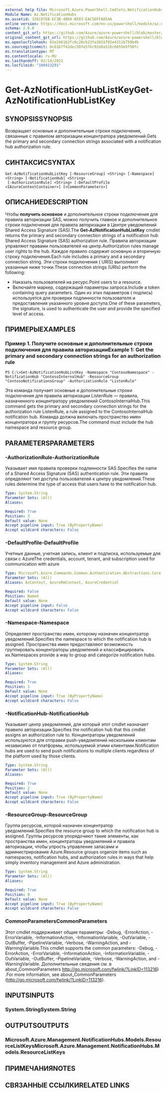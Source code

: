 ```yaml
---
external help file: Microsoft.Azure.PowerShell.Cmdlets.NotificationHubs.dll-Help.xml
Module Name: Az.NotificationHubs
ms.assetid: 326C87EB-EC3B-4B04-B593-EAC56FFA854A
online version: https://docs.microsoft.com/en-us/powershell/module/az.notificationhubs/get-aznotificationhublistkey
schema: 2.0.0
content_git_url: https://github.com/Azure/azure-powershell/blob/master/src/NotificationHubs/NotificationHubs/help/Get-AzNotificationHubListKey.md
original_content_git_url: https://github.com/Azure/azure-powershell/blob/master/src/NotificationHubs/NotificationHubs/help/Get-AzNotificationHubListKey.md
ms.openlocfilehash: 81e246162fc6c28cb23fa3015f92e43116759b4b
ms.sourcegitcommit: 0c61b7f42dec507e576c92e0a516c6655e9f50fc
ms.translationtype: MT
ms.contentlocale: ru-RU
ms.lasthandoff: 02/14/2021
ms.locfileid: "100413291"
---
```

# <span data-ttu-id="b5e0e-101">Get-AzNotificationHubListKey</span><span class="sxs-lookup"><span data-stu-id="b5e0e-101">Get-AzNotificationHubListKey</span></span>

## <span data-ttu-id="b5e0e-102">SYNOPSIS</span><span class="sxs-lookup"><span data-stu-id="b5e0e-102">SYNOPSIS</span></span>
<span data-ttu-id="b5e0e-103">Возвращает основные и дополнительные строки подключения, связанные с правилом авторизации концентратора уведомлений.</span><span class="sxs-lookup"><span data-stu-id="b5e0e-103">Gets the primary and secondary connection strings associated with a notification hub authorization rule.</span></span>

## <span data-ttu-id="b5e0e-104">СИНТАКСИС</span><span class="sxs-lookup"><span data-stu-id="b5e0e-104">SYNTAX</span></span>

```
Get-AzNotificationHubListKey [-ResourceGroup] <String> [-Namespace] <String> [-NotificationHub] <String>
 [-AuthorizationRule] <String> [-DefaultProfile <IAzureContextContainer>] [<CommonParameters>]
```

## <span data-ttu-id="b5e0e-105">ОПИСАНИЕ</span><span class="sxs-lookup"><span data-stu-id="b5e0e-105">DESCRIPTION</span></span>
<span data-ttu-id="b5e0e-106">Чтобы **получить основное** и дополнительное строки подключения для правила авторизации SAS, можно получить главное и дополнительное строки подключения для правила авторизации в Центре уведомлений Shared Access Signature (SAS).</span><span class="sxs-lookup"><span data-stu-id="b5e0e-106">The **Get-AzNotificationHubListKey** cmdlet returns the primary and secondary connection strings of a notification hub Shared Access Signature (SAS) authorization rule.</span></span>
<span data-ttu-id="b5e0e-107">Правила авторизации управляют правами пользователей на центр.</span><span class="sxs-lookup"><span data-stu-id="b5e0e-107">Authorization rules manage user rights to the hub.</span></span>
<span data-ttu-id="b5e0e-108">Каждое правило содержит основную и вторичную строку подключения.</span><span class="sxs-lookup"><span data-stu-id="b5e0e-108">Each rule includes a primary and a secondary connection string.</span></span>
<span data-ttu-id="b5e0e-109">Эти строки подключения ( URIS) выполняют указанные ниже точки.</span><span class="sxs-lookup"><span data-stu-id="b5e0e-109">These connection strings (URIs) perform the following:</span></span>
- <span data-ttu-id="b5e0e-110">Наказать пользователей на ресурс.</span><span class="sxs-lookup"><span data-stu-id="b5e0e-110">Point users to a resource.</span></span>
- <span data-ttu-id="b5e0e-111">Включайте маркер, содержащий параметры запроса.</span><span class="sxs-lookup"><span data-stu-id="b5e0e-111">Include a token containing query parameters.</span></span>
<span data-ttu-id="b5e0e-112">Один из этих параметров ( подпись) используется для проверки подлинности пользователя и предоставления указанного уровня доступа.</span><span class="sxs-lookup"><span data-stu-id="b5e0e-112">One of these parameters, the signature, is used to authenticate the user and provide the specified level of access.</span></span>

## <span data-ttu-id="b5e0e-113">ПРИМЕРЫ</span><span class="sxs-lookup"><span data-stu-id="b5e0e-113">EXAMPLES</span></span>

### <span data-ttu-id="b5e0e-114">Пример 1. Получите основные и дополнительные строки подключения для правила авторизации</span><span class="sxs-lookup"><span data-stu-id="b5e0e-114">Example 1: Get the primary and secondary connection strings for an authorization rule</span></span>
```
PS C:\>Get-AzNotificationHubListKey -Namespace "ContosoNamespace" -NotificationHub "ContosoInternalHub" -ResourceGroup "ContosoNotificationsGroup" -AuthorizationRule "ListenRule"
```

<span data-ttu-id="b5e0e-115">Эта команда получает основные и дополнительные строки подключения для правила авторизации ListenRule — правила, назначенного концентратору уведомлений ContosoInternalHub.</span><span class="sxs-lookup"><span data-stu-id="b5e0e-115">This command gets the primary and secondary connection strings for the authorization rule ListenRule, a rule assigned to the ContosoInternalHub notification hub.</span></span>
<span data-ttu-id="b5e0e-116">Команда должна включать пространство имен концентратора и группу ресурсов.</span><span class="sxs-lookup"><span data-stu-id="b5e0e-116">The command must include the hub namespace and resource group.</span></span>

## <span data-ttu-id="b5e0e-117">PARAMETERS</span><span class="sxs-lookup"><span data-stu-id="b5e0e-117">PARAMETERS</span></span>

### <span data-ttu-id="b5e0e-118">-AuthorizationRule</span><span class="sxs-lookup"><span data-stu-id="b5e0e-118">-AuthorizationRule</span></span>
<span data-ttu-id="b5e0e-119">Указывает имя правила проверки подлинности SAS.</span><span class="sxs-lookup"><span data-stu-id="b5e0e-119">Specifies the name of a Shared Access Signature (SAS) authentication rule.</span></span>
<span data-ttu-id="b5e0e-120">Эти правила определяют тип доступа пользователей к центру уведомлений.</span><span class="sxs-lookup"><span data-stu-id="b5e0e-120">These rules determine the type of access that users have to the notification hub.</span></span>

```yaml
Type: System.String
Parameter Sets: (All)
Aliases:

Required: True
Position: 3
Default value: None
Accept pipeline input: True (ByPropertyName)
Accept wildcard characters: False
```

### <span data-ttu-id="b5e0e-121">-DefaultProfile</span><span class="sxs-lookup"><span data-stu-id="b5e0e-121">-DefaultProfile</span></span>
<span data-ttu-id="b5e0e-122">Учетные данные, учетная запись, клиент и подписка, используемые для связи с Azure</span><span class="sxs-lookup"><span data-stu-id="b5e0e-122">The credentials, account, tenant, and subscription used for communication with azure</span></span>

```yaml
Type: Microsoft.Azure.Commands.Common.Authentication.Abstractions.Core.IAzureContextContainer
Parameter Sets: (All)
Aliases: AzContext, AzureRmContext, AzureCredential

Required: False
Position: Named
Default value: None
Accept pipeline input: False
Accept wildcard characters: False
```

### <span data-ttu-id="b5e0e-123">-Namespace</span><span class="sxs-lookup"><span data-stu-id="b5e0e-123">-Namespace</span></span>
<span data-ttu-id="b5e0e-124">Определяет пространство имен, которому назначен концентратор уведомлений.</span><span class="sxs-lookup"><span data-stu-id="b5e0e-124">Specifies the namespace to which the notification hub is assigned.</span></span>
<span data-ttu-id="b5e0e-125">Пространства имен предоставляют возможность группировать концентраторы уведомлений и классифицировать их.</span><span class="sxs-lookup"><span data-stu-id="b5e0e-125">Namespaces provide a way to group and categorize notification hubs.</span></span>

```yaml
Type: System.String
Parameter Sets: (All)
Aliases:

Required: True
Position: 1
Default value: None
Accept pipeline input: True (ByPropertyName)
Accept wildcard characters: False
```

### <span data-ttu-id="b5e0e-126">-NotificationHub</span><span class="sxs-lookup"><span data-stu-id="b5e0e-126">-NotificationHub</span></span>
<span data-ttu-id="b5e0e-127">Указывает центр уведомлений, для который этот cmdlet назначает правило авторизации.</span><span class="sxs-lookup"><span data-stu-id="b5e0e-127">Specifies the notification hub that this cmdlet assigns an authorization rule to.</span></span>
<span data-ttu-id="b5e0e-128">Концентраторы уведомлений используются для отправки push-уведомлений нескольким клиентам независимо от платформы, используемой этими клиентами.</span><span class="sxs-lookup"><span data-stu-id="b5e0e-128">Notification hubs are used to send push notifications to multiple clients regardless of the platform used by those clients.</span></span>

```yaml
Type: System.String
Parameter Sets: (All)
Aliases:

Required: True
Position: 2
Default value: None
Accept pipeline input: True (ByPropertyName)
Accept wildcard characters: False
```

### <span data-ttu-id="b5e0e-129">-ResourceGroup</span><span class="sxs-lookup"><span data-stu-id="b5e0e-129">-ResourceGroup</span></span>
<span data-ttu-id="b5e0e-130">Группа ресурсов, которой назначен концентратор уведомлений.</span><span class="sxs-lookup"><span data-stu-id="b5e0e-130">Specifies the resource group to which the notification hub is assigned.</span></span>
<span data-ttu-id="b5e0e-131">Группы ресурсов упорядочиют такие элементы, как пространства имен, концентраторы уведомлений и правила авторизации, чтобы упрость управление запасами и администрирование Azure.</span><span class="sxs-lookup"><span data-stu-id="b5e0e-131">Resource groups organize items such as namespaces, notification hubs, and authorization rules in ways that help simply inventory management and Azure administration.</span></span>

```yaml
Type: System.String
Parameter Sets: (All)
Aliases:

Required: True
Position: 0
Default value: None
Accept pipeline input: True (ByPropertyName)
Accept wildcard characters: False
```

### <span data-ttu-id="b5e0e-132">CommonParameters</span><span class="sxs-lookup"><span data-stu-id="b5e0e-132">CommonParameters</span></span>
<span data-ttu-id="b5e0e-133">Этот cmdlet поддерживает общие параметры: -Debug, -ErrorAction, -ErrorVariable, -InformationAction, -InformationVariable, -OutVariable, -OutBuffer, -PipelineVariable, -Verbose, -WarningAction, and -WarningVariable.</span><span class="sxs-lookup"><span data-stu-id="b5e0e-133">This cmdlet supports the common parameters: -Debug, -ErrorAction, -ErrorVariable, -InformationAction, -InformationVariable, -OutVariable, -OutBuffer, -PipelineVariable, -Verbose, -WarningAction, and -WarningVariable.</span></span> <span data-ttu-id="b5e0e-134">Дополнительные сведения см. в about_CommonParameters http://go.microsoft.com/fwlink/?LinkID=113216) .</span><span class="sxs-lookup"><span data-stu-id="b5e0e-134">For more information, see about_CommonParameters (http://go.microsoft.com/fwlink/?LinkID=113216).</span></span>

## <span data-ttu-id="b5e0e-135">INPUTS</span><span class="sxs-lookup"><span data-stu-id="b5e0e-135">INPUTS</span></span>

### <span data-ttu-id="b5e0e-136">System.String</span><span class="sxs-lookup"><span data-stu-id="b5e0e-136">System.String</span></span>

## <span data-ttu-id="b5e0e-137">OUTPUTS</span><span class="sxs-lookup"><span data-stu-id="b5e0e-137">OUTPUTS</span></span>

### <span data-ttu-id="b5e0e-138">Microsoft.Azure.Management.NotificationHubs.Models.ResourceListKeys</span><span class="sxs-lookup"><span data-stu-id="b5e0e-138">Microsoft.Azure.Management.NotificationHubs.Models.ResourceListKeys</span></span>

## <span data-ttu-id="b5e0e-139">ПРИМЕЧАНИЯ</span><span class="sxs-lookup"><span data-stu-id="b5e0e-139">NOTES</span></span>

## <span data-ttu-id="b5e0e-140">СВЯЗАННЫЕ ССЫЛКИ</span><span class="sxs-lookup"><span data-stu-id="b5e0e-140">RELATED LINKS</span></span>



